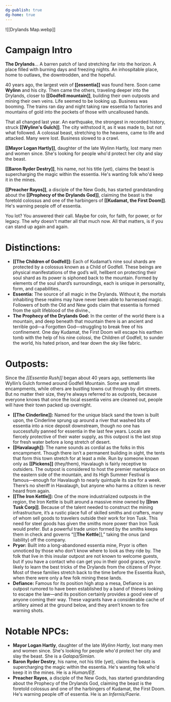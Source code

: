 ```yaml
---
dg-publish: true
dg-home: true
---
```

![[Drylands Map.webp]]
# **Campaign Intro**

**The Drylands**... A barren patch of land stretching far into the horizon. A place filled with burning days and freezing nights. An inhospitable place, home to outlaws, the downtrodden, and the hopeful.

40 years ago, the largest vein of **[[essentia]]** was found here. Soon came **Wylinn** and his city. Then came the others, traveling deeper into the Drylands, closer to **[[Godfell mountain]]**, building their own outposts and mining their own veins. Life seemed to be looking up. Business was booming. The trains ran day and night taking raw essentia to factories and mountains of gold into the pockets of those with uncalloused hands.

That all changed last year. An earthquake, the strongest in recorded history, struck **[[Wylinn's Gulch]]**. The city withstood it, as it was made to, but not what followed. A colossal beast, stretching to the heavens, came to life and attacked. Many were lost. Business slowed to a crawl.

**[[Mayor Logan Hartly]]**, daughter of the late Wylinn Hartly, lost many men and women since. She's looking for people who'd protect her city and slay the beast.

**[[Baron Ryder Destry]]**, his name, not his title (yet), claims the beast is supercharging the magic within the essentia. He's wanting folk who'd keep it in the mines.

**[[Preacher Rayos]]**, a disciple of the New Gods, has started grandstanding about the **[[Prophecy of the Drylands God]]**, claiming the beast is the foretold colossus and one of the harbingers of **[[Kudamat, the First Doom]]**. He's warning people off of essentia.

You lot? You answered their call. Maybe for coin, for faith, for power, or for legacy. The *why* doesn't matter all that much now. All that matters, is if you can stand up again and again.

# **Distinctions:**

- **[[The Children of Godfell]]:** Each of Kudamat’s nine soul shards are protected by a colossus known as a Child of Godfell. These beings are physical manifestations of the god’s will, hellbent on protecting their soul shard as its power is siphoned back to the mountain. Formed by elements of the soul shard’s surroundings, each is unique in personality, form, and capabilities.,
- **Essentia:** The source of all magic in the Drylands. Without it, the mortals inhabiting these realms may have never been able to harnessed magic. Followers of both the Old and New gods claim that essentia is formed from the spilt lifeblood of the divine.,
- **The Prophecy of the Drylands God:** In the center of the world there is a mountain, and deep beneath that mountain there is an ancient and terrible god—a Forgotten God—struggling to break free of his confinement. One day Kudamat, the First Doom will escape his earthen tomb with the help of his nine colossi, the Children of Godfell, to sunder the world, his hated prison, and tear down the sky like fabric.

# **Outposts:**
Since the *[[Essentia Rush]]* began about 40 years ago, settlements like Wyllin’s Gulch formed around Godfell Mountain. Some are small encampments, while others are bustling towns cut through by dirt streets. But no matter their size, they’re always referred to as outposts, because everyone knows that once the local essentia veins are cleaned out, people will have their town packed up overnight.

- **[[The Cinderline]]:** Named for the unique black sand the town is built upon, the Cinderline sprung up around a river that washed bits of essentia into a nice deposit downstream, though no one has successfully panned for essentia in the last few years. Locals are fiercely protective of their water supply, as this outpost is the last stop for fresh water before a long stretch of desert.
- **[[Havalaugh]]:** The name sounds as cordial as the folks in this encampment. Though there isn’t a permanent building in sight, the tents that form this town stretch for at least a mile. Run by someone known only as **[[Pickens]]** (they/them), Havalaugh is fairly receptive to outsiders. The outpost is considered to host the premier marketplace on the eastern side of the mountain, and its High Summer Festival is famous—enough for Havalaugh to nearly quintuple its size for a week. There’s no sheriff in Havalaugh, but anyone who harms a citizen is never heard from again.
- **[[The Iron Kettle]]:** One of the more industrialized outposts in the region, the Iron Kettle is built around a massive mine owned by **[[Iron Tusk Corp]]**. Because of the talent needed to construct the mining infrastructure, it’s a rustic place full of skilled smiths and crafters, many of whom sell goods to travelers outside their work for Iron Tusk. This need for steel goods has given the smiths more power than Iron Tusk would prefer. But a powerful trade union formed by the smiths keeps them in check and governs “[[**The Kettle**]],” taking the onus (and liability) off the company.
- **Pryor:** Built into a long-abandoned essentia mine, Pryor is often unnoticed by those who don’t know where to look as they ride by. The folk that live in this insular outpost are not known to welcome guests, but if you have a contact who can get you in their good graces, you’re likely to learn the best tricks of the Drylands from the citizens of Pryor. Most of these families stretch back to the time before the Essentia Rush, when there were only a few folk mining these lands.
- **Defiance:** Famous for its position high atop a mesa, Defiance is an outpost rumored to have been established by a band of thieves looking to escape the law—and its position certainly provides a good view of anyone coming their way. These vagrants have a considerable cache of artillery aimed at the ground below, and they aren’t known to fire warning shots.

# **Notable NPCs:**
- **Mayor Logan Hartly**, daughter of the late _Wylinn Hartly_, lost many men and women since. She's looking for people who'd protect her city and slay the beast. She is a *Galapa/Simian*.
- **Baron Ryder Destry**, his name, not his title (yet), claims the beast is supercharging the magic within the essentia. He's wanting folk who'd keep it in the mines. He is a *Human/Elf*.
- **Preacher Rayos**, a disciple of the New Gods, has started grandstanding about the Prophecy of the Drylands God, claiming the beast is the foretold colossus and one of the harbingers of Kudamat, the First Doom. He's warning people off of essentia. He is an *Infernis/Faerie*.